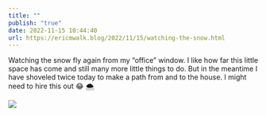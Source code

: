 ```yaml
---
title: ""
publish: "true"
date: 2022-11-15 10:44:40
url: https://ericmwalk.blog/2022/11/15/watching-the-snow.html
---
```

Watching the snow fly again from my “office” window. I like how far this little space has come and still many more little things to do. But in the meantime I have shoveled twice today to make a path from and to the house. I might need to hire this out 😂 🌨️


![](https://ericmwalk.blog/uploads/2022/2a312662cc.jpg)